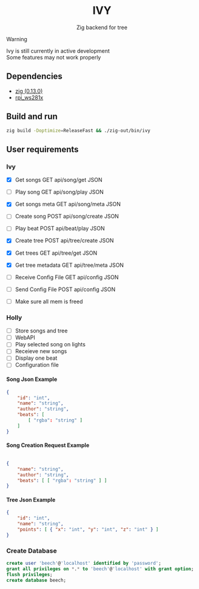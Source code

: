 <div align="center">

# IVY

Zig backend for tree

</div>

> [!WARNING]
> Ivy is still currently in active development<br>
> Some features may not work properly

## Dependencies

- [zig (0.13.0)](https://github.com/tristanisham/zvm)
- [rpi_ws281x](https://github.com/jgarff/rpi_ws281x)

## Build and run

```sh
zig build -Doptimize=ReleaseFast && ./zig-out/bin/ivy
```

## User requirements

### Ivy
- [x] Get songs           GET api/song/get            JSON <br>
- [ ] Play song            GET api/song/play           JSON <br>
- [x] Get songs meta      GET api/song/meta           JSON <br>
- [ ] Create song          POST api/song/create        JSON <br>
- [ ] Play beat            POST api/beat/play          JSON <br>
- [x] Create tree          POST api/tree/create        JSON <br>
- [x] Get trees           GET api/tree/get            JSON <br>
- [x] Get tree metadata   GET api/tree/meta           JSON <br>
- [ ] Receive Config File  GET api/config              JSON <br>
- [ ] Send Config File     POST api/config             JSON <br>

- [ ] Make sure all mem is freed

### Holly
- [ ] Store songs and tree <br>
- [ ] WebAPI <br>
- [ ] Play selected song on lights <br>
- [ ] Receieve new songs <br>
- [ ] Display one beat <br>
- [ ] Configuration file <br>

#### Song Json Example
```json
{
    "id": "int",
    "name": "string",
    "author": "string",
    "beats": [
        [ "rgba": "string" ]
    ]
}
```

#### Song Creation Request Example
```json

{
    "name": "string",
    "author": "string",
    "beats": [ [ "rgba": "string" ] ]
}
```

#### Tree Json Example
```json
{
    "id": "int",
    "name": "string",
    "points": [ { "x": "int", "y": "int", "z": "int" } ]
}
```

### Create Database

```sql
create user 'beech'@'localhost' identified by 'password';
grant all privileges on *.* to 'beech'@'localhost' with grant option;
flush privileges;
create database beech;
```
